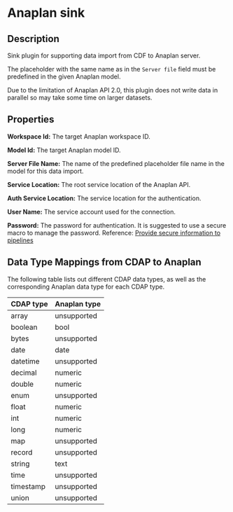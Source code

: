 # Anaplan sink

 Description
 -----------
 Sink plugin for supporting data import from CDF to Anaplan server.

 The placeholder with the same name as in the `Server file` field must be predefined in the given Anaplan model.
 
 Due to the limitation of Anaplan API 2.0, this plugin does not write data in parallel so may take some time on larger datasets.

 Properties
 ----------
 **Workspace Id:** The target Anaplan workspace ID.
 
 **Model Id:** The target Anaplan model ID.

 **Server File Name:** The name of the predefined placeholder file name in the model for this data import.

 **Service Location:** The root service location of the Anaplan API.
 
 **Auth Service Location:** The service location for the authentication.

 **User Name:** The service account used for the connection.

 **Password:** The password for authentication. It is suggested to use a secure macro to manage the password. 
 Reference: [Provide secure information to pipelines](https://datafusion.atlassian.net/wiki/spaces/KB/pages/32276556/Provide+secure+information+to+pipelines)

Data Type Mappings from CDAP to Anaplan
----------
The following table lists out different CDAP data types, as well as the 
corresponding Anaplan data type for each CDAP type.

| CDAP type      | Anaplan type  |
|----------------|---------------|
| array          | unsupported   |
| boolean        | bool          |
| bytes          | unsupported   |
| date           | date          |
| datetime       | unsupported   |
| decimal        | numeric       |
| double         | numeric       |
| enum           | unsupported   |
| float          | numeric       |
| int            | numeric       |
| long           | numeric       |
| map            | unsupported   |
| record         | unsupported   |
| string         | text          |
| time           | unsupported   |
| timestamp      | unsupported   |
| union          | unsupported   |
